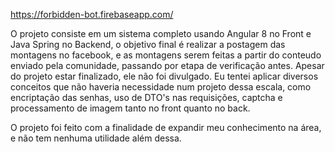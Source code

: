 https://forbidden-bot.firebaseapp.com/

O projeto consiste em um sistema completo usando Angular 8 no Front e Java Spring no Backend, o objetivo final é realizar  a postagem das montagens no facebook, e as montagens serem feitas a partir do conteudo enviado pela comunidade, passando por etapa de verificação antes. Apesar do projeto estar finalizado, ele não foi divulgado. Eu tentei aplicar diversos conceitos que não haveria necessidade num projeto dessa escala, como encriptação das senhas, uso de DTO's nas requisições, captcha e processamento de imagem tanto no front quanto no back.

O projeto foi feito com a finalidade de expandir meu conhecimento na área, e não tem nenhuma utilidade além dessa.
